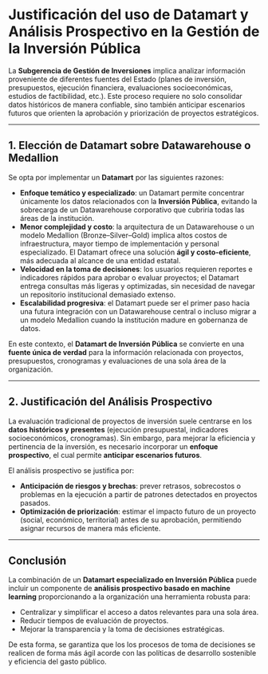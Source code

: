 # Justificación del uso de Datamart y Análisis Prospectivo en la Gestión de la Inversión Pública

La **Subgerencia de Gestión de Inversiones** implica analizar información proveniente de diferentes fuentes del Estado (planes de inversión, presupuestos, ejecución financiera, evaluaciones socioeconómicas, estudios de factibilidad, etc.). Este proceso requiere no solo consolidar datos históricos de manera confiable, sino también anticipar escenarios futuros que orienten la aprobación y priorización de proyectos estratégicos.

---

## 1. Elección de **Datamart** sobre Datawarehouse o Medallion

Se opta por implementar un **Datamart** por las siguientes razones:

- **Enfoque temático y especializado**: un Datamart permite concentrar únicamente los datos relacionados con la **Inversión Pública**, evitando la sobrecarga de un Datawarehouse corporativo que cubriría todas las áreas de la institución.  
- **Menor complejidad y costo**: la arquitectura de un Datawarehouse o un modelo Medallion (Bronze–Silver–Gold) implica altos costos de infraestructura, mayor tiempo de implementación y personal especializado. El Datamart ofrece una solución **ágil y costo-eficiente**, más adecuada al alcance de una entidad estatal.  
- **Velocidad en la toma de decisiones**: los usuarios requieren reportes e indicadores rápidos para aprobar o evaluar proyectos; el Datamart entrega consultas más ligeras y optimizadas, sin necesidad de navegar un repositorio institucional demasiado extenso.  
- **Escalabilidad progresiva**: el Datamart puede ser el primer paso hacia una futura integración con un Datawarehouse central o incluso migrar a un modelo Medallion cuando la institución madure en gobernanza de datos.  

En este contexto, el **Datamart de Inversión Pública** se convierte en una **fuente única de verdad** para la información relacionada con proyectos, presupuestos, cronogramas y evaluaciones de una sola área de la organización.

---

## 2. Justificación del Análisis Prospectivo

La evaluación tradicional de proyectos de inversión suele centrarse en los **datos históricos y presentes** (ejecución presupuestal, indicadores socioeconómicos, cronogramas). Sin embargo, para mejorar la eficiencia y pertinencia de la inversión, es necesario incorporar un **enfoque prospectivo**, el cual permite **anticipar escenarios futuros**.

El análisis prospectivo se justifica por:

- **Anticipación de riesgos y brechas**: prever retrasos, sobrecostos o problemas en la ejecución a partir de patrones detectados en proyectos pasados.  
- **Optimización de priorización**: estimar el impacto futuro de un proyecto (social, económico, territorial) antes de su aprobación, permitiendo asignar recursos de manera más eficiente.  

---

## Conclusión

La combinación de un **Datamart especializado en Inversión Pública** puede incluir un componente de **análisis prospectivo basado en machine learning** proporcionando a la organización una herramienta robusta para:

- Centralizar y simplificar el acceso a datos relevantes para una sola área. 
- Reducir tiempos de evaluación de proyectos.  
- Mejorar la transparencia y la toma de decisiones estratégicas.  

De esta forma, se garantiza que los los procesos de toma de decisiones se realicen de forma más ágil acorde con las políticas de desarrollo sostenible y eficiencia del gasto público.

